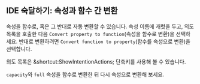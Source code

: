 ## IDE 숙달하기: 속성과 함수 간 변환

속성을 함수로, 혹은 그 반대로 자동 변환할 수 있습니다. 속성 이름에 캐럿을 두고, 의도 목록을 호출한 다음 <span class="control">`Convert property to function`</span>(속성을 함수로 변환)을 선택하세요. 반대로 변환하려면 <span class="control">`Convert function to property`</span>(함수를 속성으로 변환)을 선택합니다.

의도 목록은 <span class="shortcut">&shortcut:ShowIntentionActions;</span> 단축키를 사용해 볼 수 있습니다.

`capacity`와 `full` 속성을 함수로 변환한 뒤 다시 속성으로 변환해 보세요.